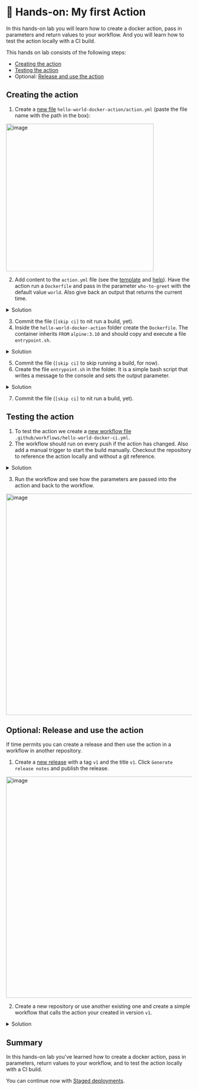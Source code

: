 # 🔨 Hands-on: My first Action

In this hands-on lab you will learn how to create a docker action, pass in parameters and return values to your workflow. And you will learn how to test the action locally with a CI build.

This hands on lab consists of the following steps:
- [Creating the action](#creating-the-action)
- [Testing the action](#testing-the-action)
- Optional: [Release and use the action](#optional-release-and-use-the-action)


## Creating the action

1. Create a [new file](/../../new/main) `hello-world-docker-action/action.yml` (paste the file name with the path in the box):
<img width="400" alt="image" src="https://user-images.githubusercontent.com/5276337/174234628-14f58066-3188-42a6-9204-99c577558c08.png">

2. Add content to the `action.yml` file (see the [template](https://github.com/actions/hello-world-docker-action) and 
  [help](https://github.com/actions/hello-world-docker-action)). Have the action run a `Dockerfile` and pass 
  in the parameter `who-to-greet` with the default value `world`. Also give back an output that returns the current time.
  

<details>
  <summary>Solution</summary>
  
```YAML
name: 'Hello World Docker Action'
description: 'Say hello to a user or the world.'
inputs: 
  who-to-greet:
    description: 'Who to greet'
    required: true
    default: 'world'
outputs:
  time: 
    description: 'The time we said hello.'
runs:
  using: 'docker'
  image: 'Dockerfile'
  args:
    - ${{ inputs.who-to-greet }}
```
  
</details>

3. Commit the file (`[skip ci]` to nit run a build, yet).
4. Inside the `hello-world-docker-action` folder create the `Dockerfile`. The container inherits `FROM` `alpine:3.10` and 
   should copy and execute a file `entrypoint.sh`.

<details>
  <summary>Solution</summary>
  
```dockerfile
FROM alpine:3.10

COPY entrypoint.sh /entrypoint.sh

RUN chmod +x entrypoint.sh

ENTRYPOINT ["/entrypoint.sh"]
```
  
</details>

5. Commit the file (`[skip ci]` to skip running a build, for now).
6. Create the file `entrypoint.sh` in the folder. It is a simple bash script that writes a message to the console and sets the output parameter.

<details>
  <summary>Solution</summary>
  
```bash
#!/bin/sh -l

echo "hello $1"

echo "::set-output name=time::$(date)"
```
  
</details>

7. Commit the file (`[skip ci]` to nit run a build, yet).

## Testing the action

1. To test the action we create a [new workflow file](/../..new/main) `.github/workflows/hello-world-docker-ci.yml`.
2. The workflow should run on every push if the action has changed. Also add a manual trigger to start the build manually. 
   Checkout the repository to reference the action locally and without a git reference. 

<details>
  <summary>Solution</summary>
  
```YAML
name: CI Build for Docker Action 
on:
  push:
    branches: [ main ]
    paths: [ hello-world-docker-action/** ]
  workflow_dispatch:
        
jobs:
  test-action:
    runs-on: ubuntu-latest
    steps:
      - name: Checkout
        uses: actions/checkout@v3.0.2
    
      - name: Run my own container action
        id: hello-action
        uses: ./hello-world-docker-action
        with:
          who-to-greet: '@wulfland'
          
      - name: Output time set in the container
        run: echo "The time was ${{ steps.hello-action.outputs.time }} when the action said hello"

```
  
</details>

3. Run the workflow and see how the parameters are passed into the action and back to the workflow.

<img width="600" alt="image" src="https://user-images.githubusercontent.com/5276337/174239255-262a8014-4b66-40df-aa17-6f043f948342.png">

## Optional: Release and use the action

If time permits you can create a release and then use the action in a workflow in another repository.

1. Create a [new release](/../..releases/new) with a tag `v1` and the title `v1`. Click `Generate release notes` and publish the release.

<img width="600" alt="image" src="https://user-images.githubusercontent.com/5276337/174241482-6d3d0c34-9d55-4e3d-86fa-8ac28055cea8.png">

2. Create a new repository or use another existing one and create a simple workflow that calls the action your created in version `v1`.

<details>
  <summary>Solution</summary>
  
```YAML
name: Test
on: [workflow_dispatch]
        
jobs:
  test-action:
    runs-on: ubuntu-latest
    steps:   
      - name: Say hello
        uses: <your-github-username>/GitHubBootcamp/hello-world-docker-action@v1
        with:
          who-to-greet: '@wulfland'
```
  
</details>

## Summary 

In this hands-on lab you've learned how to create a docker action, pass in parameters, return values to your workflow, and to test the action locally with a CI build.
  
You can continue now with [Staged deployments](07-Staged-deployments.md).
